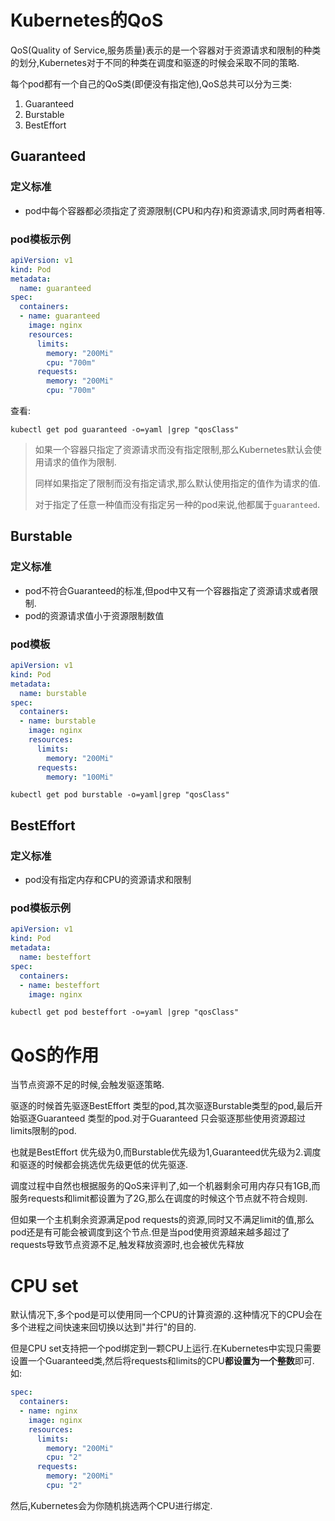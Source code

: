 # Kubernetes的QoS

QoS(Quality of Service,服务质量)表示的是一个容器对于资源请求和限制的种类的划分,Kubernetes对于不同的种类在调度和驱逐的时候会采取不同的策略.

每个pod都有一个自己的QoS类(即便没有指定他),QoS总共可以分为三类:

1. Guaranteed
2. Burstable
3. BestEffort

## Guaranteed

### 定义标准

- pod中每个容器都必须指定了资源限制(CPU和内存)和资源请求,同时两者相等.

### pod模板示例

```yaml
apiVersion: v1
kind: Pod
metadata:
  name: guaranteed
spec:
  containers:
  - name: guaranteed
    image: nginx
    resources:
      limits:
        memory: "200Mi"
        cpu: "700m"
      requests:
        memory: "200Mi"
        cpu: "700m"
```

查看:

```shell
kubectl get pod guaranteed -o=yaml |grep "qosClass"
```

> 如果一个容器只指定了资源请求而没有指定限制,那么Kubernetes默认会使用请求的值作为限制.
>  
> 同样如果指定了限制而没有指定请求,那么默认使用指定的值作为请求的值.
>  
> 对于指定了任意一种值而没有指定另一种的pod来说,他都属于`guaranteed`.


## Burstable

### 定义标准

- pod不符合Guaranteed的标准,但pod中又有一个容器指定了资源请求或者限制.
- pod的资源请求值小于资源限制数值

### pod模板

```yaml
apiVersion: v1
kind: Pod
metadata:
  name: burstable
spec:
  containers:
  - name: burstable
    image: nginx
    resources:
      limits:
        memory: "200Mi"
      requests:
        memory: "100Mi"
```

```shell
kubectl get pod burstable -o=yaml|grep "qosClass"
```

## BestEffort

### 定义标准

- pod没有指定内存和CPU的资源请求和限制

### pod模板示例

```yaml
apiVersion: v1
kind: Pod
metadata:
  name: besteffort
spec:
  containers:
  - name: besteffort
    image: nginx
```

```shell
kubectl get pod besteffort -o=yaml |grep "qosClass"
```

# QoS的作用

当节点资源不足的时候,会触发驱逐策略.

驱逐的时候首先驱逐BestEffort 类型的pod,其次驱逐Burstable类型的pod,最后开始驱逐Guaranteed 类型的pod.对于Guaranteed 只会驱逐那些使用资源超过limits限制的pod.

也就是BestEffort 优先级为0,而Burstable优先级为1,Guaranteed优先级为2.调度和驱逐的时候都会挑选优先级更低的优先驱逐.

调度过程中自然也根据服务的QoS来评判了,如一个机器剩余可用内存只有1GB,而服务requests和limit都设置为了2G,那么在调度的时候这个节点就不符合规则.

但如果一个主机剩余资源满足pod requests的资源,同时又不满足limit的值,那么pod还是有可能会被调度到这个节点.但是当pod使用资源越来越多超过了requests导致节点资源不足,触发释放资源时,也会被优先释放

# CPU set

默认情况下,多个pod是可以使用同一个CPU的计算资源的.这种情况下的CPU会在多个进程之间快速来回切换以达到"并行"的目的.

但是CPU set支持把一个pod绑定到一颗CPU上运行.在Kubernetes中实现只需要设置一个Guaranteed类,然后将requests和limits的CPU**都设置为一个整数**即可.如:

```yaml
spec:
  containers:
  - name: nginx
    image: nginx
    resources:
      limits:
        memory: "200Mi"
        cpu: "2"
      requests:
        memory: "200Mi"
        cpu: "2"
```

然后,Kubernetes会为你随机挑选两个CPU进行绑定.


